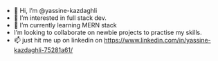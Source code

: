 - 👋 Hi, I’m @yassine-kazdaghli
- 👀 I’m interested in full stack dev.
- 🌱 I’m currently learning MERN stack
-  I’m looking to collaborate on newbie projects to practise my skills.
- 📫 just hit me up on linkedin on <a> https://www.linkedin.com/in/yassine-kazdaghli-75281a61/ </a>

<!---
yassine-kazdaghli/yassine-kazdaghli is a ✨ special ✨ repository because its `README.md` (this file) appears on your GitHub profile.
You can click the Preview link to take a look at your changes.
--->
